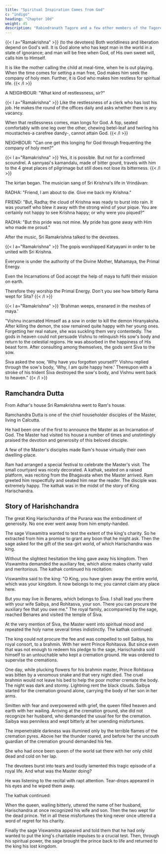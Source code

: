 ```yaml
---
title: "Spiritual Inspiration Comes from God"
c: "indigo"
heading: "Chapter 10d"
weight: 45
description: "Rabindranath Tagore and a few other members of the Tagore family were present"
---
```



{{< l a="Ramakrishna" >}}
(to the devotees) Both worldliness and liberation depend on God's will. It is God alone who has kept man in the world in a state of ignorance; and man will be free when God, of His own sweet will, calls him to Himself.

It is like the mother calling the child at meal-time, when he is out playing. When the time comes for setting a man free, God makes him seek the company of holy men. Further, it is God who makes him restless for spiritual life.
{{< /l >}}


A NEIGIHBOUR: "What kind of restlessness, sir?"


{{< l a="Ramakrishna" >}}
Like the restlessness of a clerk who has lost his job. He makes the round of the offices daily and asks whether there is any vacancy. 

When that restlessness comes, man longs for God. A fop, seated comfortably with one leg over the other, chewing betel-leaf and twirling his moustaches-a carefree dandy-, cannot attain God.
{{< /l >}}


NEIGHBOUR: "Can one get this longing for God through frequenting the company of holy men?"


{{< l a="Ramakrishna" >}}
Yes, it is possible. But not for a confirmed scoundrel. A sannyasi's kamandalu, made of bitter gourd, travels with him to the 4 great places of pilgrimage but still does not lose its bitterness.
{{< /l >}}


The kirtan began. The musician sang of Sri Krishna's life in Vrindāvan:


RADHA: "Friend, I am about to die. Give me back my Krishna."

FRIEND: "But, Radha; the cloud of Krishna was ready to burst into rain. It was yourself who blew it away with the strong wind of your pique. You are certainly not happy to see Krishna happy; or why were you piqued?"

RADHA: "But this pride was not mine. My pride has gone away with Him who made me proud."


After the music, Sri Ramakrishna talked to the devotees.

{{< l a="Ramakrishna" >}}
The gopis worshipped Katyayani in order to be united with Sri Krishna.

Everyone is under the authority of the Divine Mother, Mahamaya, the Primal Energy.

Even the Incarnations of God accept the help of maya to fulfil their mission on earth.

Therefore they worship the Primal Energy. Don't you see how bitterly Rama wept for Sita? 
{{< /l >}}


{{< l a="Ramakrishna" >}}
'Brahman weeps, ensnared in the meshes of maya.'

"Vishnu incarnated Himself as a sow in order to kill the demon Hiranyaksha. After killing the demon, the sow remained quite happy with her young ones. Forgetting her real nature, she was suckling them very contentedly. The gods in heaven could not persuade Vishnu to relinquish His sow's body and return to the celestial regions. He was absorbed in the happiness of His beast form. After consulting among themselves, the gods sent Śiva to the sow. 

Śiva asked the sow, 'Why have you forgotten yourself?' Vishnu replied through the sow's body, 'Why, I am quite happy here.' Thereupon with a stroke of his trident Śiva destroyed the sow's body, and Vishnu went back to heaven."
{{< /l >}}


## Ramchandra Dutta

From Adhar's house Sri Ramakrishna went to Ram's house. 

Ramchandra Dutta is one of the chief householder disciples of the Master, living in Calcutta.

He had been one of the first to announce the Master as an Incarnation of God. The Master had visited his house a number of times and unstintingly praised the devotion and generosity of this beloved disciple. 

A few of the Master's disciples made Ram's house virtually their own dwelling-place.

Ram had arranged a special festival to celebrate the Master's visit. The small courtyard was nicely decorated. A kathak, seated on a raised platform, was reciting from the Bhagavata when the Master arrived. Ram greeted him respectfully and seated him near the reader. The disciple was extremely happy. The kathak was in the midst of the story of King Harischandra.


## Story of Harishchandra

The great King Harischandra of the Purana was the embodiment of generosity. No one ever went away from him empty-handed. 

The sage Viswamitra wanted to test the extent of the king's charity. So he extracted from him a promise to grant any boon that he might ask. Then the sage asked for the gift of the sea-girt world, of which Harischandra was king.

Without the slightest hesitation the king gave away his kingdom. Then Viswamitra demanded the auxiliary fee, which alone makes charity valid and meritorious. The kathak continued his recitation: 

Viswamitra said to the king: "O King, you have given away the entire world, which was your kingdom. It now belongs to me; you cannot claim any place here. 

But you may live in Benares, which belongs to Śiva. I shall lead you there with your wife Saibya, and Rohitasva, your son. There you can procure the auxiliary fee that you owe me." The royal family, accompanied by the sage, reached Benares and visited the temple of Śiva.

At the very mention of Śiva, the Master went into spiritual mood and repeated the holy name several times indistinctly.
The kathak continued:

The king could not procure the fee and was compelled to sell Saibya, his royal consort, to a brahmin. With her went Prince Rohitasva. But since even that was not enough to redeem his pledge to the sage, Harischandra sold himself to an untouchable who kept a cremation ground. He was ordered to supervise the cremations. 

One day, while plucking flowers for his brahmin master, Prince Rohitasva was bitten by a venomous snake and that very night died. The cruel brahmin would not leave his bed to help the poor mother cremate the body. The night was dark and stormy. Lightning rent the black clouds. Saibya started for the cremation ground alone, carrying the body of her son in her arms. 

Smitten with fear and overpowered with grief, the queen filled heaven and earth with her wailing. Arriving at the cremation ground, she did not recognize her husband, who demanded the usual fee for the cremation. Saibya was penniless and wept bitterly at her unending misfortunes. 

The impenetrable darkness was illumined only by the terrible flames of the cremation pyres. Above her the thunder roared, and before her the uncouth guardian of the cremation ground demanded his fee. 

She who had once been queen of the world sat there with her only child dead and cold on her lap.

The devotees burst into tears and loudly lamented this tragic episode of a royal life. And what was the Master doing? 

He was listening to the recital with rapt attention. Tear-drops appeared in his eyes and he wiped them away.

The kathak continued:

When the queen, wailing bitterly, uttered the name of her husband, Harischandra at once recognized his wife and son. Then the two wept for the dead prince. Yet in all these misfortunes the king never once uttered a word of regret for his charity. 

Finally the sage Viswamitra appeared and told them that he had only wanted to put the king's charitable impulses to a crucial test. Then, through his spiritual power, the sage brought the prince back to life and returned to the king his lost kingdom.



